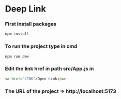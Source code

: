 # Deep Link
### First install packages

```bash
npm install
```

### To run the project type in cmd

```bash
npm run dev
```

### Edit the link **href** in path src/App.js in

```html
<a href="LINK">Open Link</a>
```

### The URL of the project => http://localhost:5173

